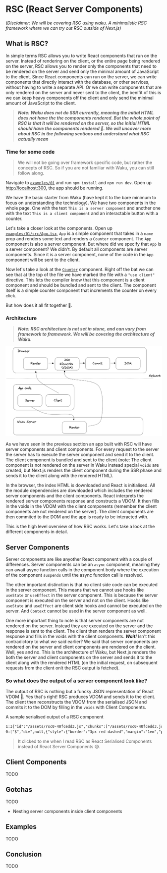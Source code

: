 # RSC (React Server Components)

_(Disclaimer: We will be covering RSC using [waku](https://github.com/dai-shi/waku). A minimalistic RSC framework where we can try out RSC outside of Next.js)_

## What is RSC?

In simple terms RSC allows you to write React components that run on the server. Instead of rendering on the client, or the entire page being rendered on the server, RSC allows you to render only the components that need to be rendered on the server and send only the minimal amount of JavaScript to the client. Since React components can run on the server, we can write components that directly interact with the database, or other services, without having to write a separate API. Or we can write components that are only rendered on the server and never sent to the client, the benifit of this is we can keep heavy components off the client and only send the minimal amount of JavaScript to the client.

> **_Note: Waku does not do SSR currently, meaning the initial HTML does not have the the components rendered. But the whole point of RSC is that it will be rendered on the server, so the initial HTML should have the components rendered 🤔. We will uncover more about RSC in the following sections and understand what RSC actually mean_**

### Time for some code

> We will not be going over framework specific code, but rather the concepts of RSC. So if you are not familiar with Waku, you can still follow along.

Navigate to [`examples/01`](./examples/01) and run `npm install` and `npm run dev`. Open up <http://localhost:300>, the app should be running.

We have the basic starter from Waku (have kept it to the bare minimum to focus on understanding the technology). We have two components in the whole page. One with the text `This is a server component` and another one with the text `This is a client component` and an interactable button with a counter.

Let's take a closer look at the components. Open up [`examples/01/src/App.tsx`](./examples/01/src/App.tsx), `App` is a simple component that takes in a `name` prop and renders some text and renders a `Counter` component. The `App` component is also a server component. But where did we specify that `App` is a server component? We didn't. By default all components are server components. Since it is a server component, none of the code in the `App` component will be sent to the client.

Now let's take a look at the [`Counter`](./examples/01/src/Counter.tsx) component. Right off the bat we can see that at the top of the file we have marked the file with a `"use client"` directive. This lets the compiler know that this component is a client component and should be bundled and sent to the client. The component itself is a simple counter component that increments the counter on every click.

But how does it all fit together 🤔.

### Architecture

> **_Note: RSC architecture is not set in stone, and can vary from framework to framework. We will be covering the architecture of Waku._**

![RSC Architecture](./assets/basic-rsc-architecture.png)

As we have seen in the previous section an app built with RSC will have server components and client components. For every request to the server the server has to execute the server component and send it to the client. The client component is bundled and sent to the client (note: The client component is not rendered on the server in Waku instead special `voids` are created, but Next.js renders the client component during the SSR phase and sends it to the client along with the rendered HTML).

In the browser, the index HTML is downloaded and React is initialised. All the module dependencies are downloaded which includes the rendered server components and the client components. React interprets the rendered server components response and constructs a VDOM. It then fills in the voids in the VDOM with the client components (remember the client components are not rendered on the server). The client components are then commited to the DOM and the app is ready to be interacted with.

This is the high level overview of how RSC works. Let's take a look at the different components in detail.

## Server Components

Server components are like anyother React component with a couple of differences. Server components can be an `async` component, meaning they can await async function calls in the component body where the execution of the component `suspends` until the async function call is resolved.

The other important distinction is that no client side code can be executed in the server component. This means that we cannot use hooks like `useState` or `useEffect` in the server component. This is because the server component is executed on the server and not on the client. Hooks like `useState` and `useEffect` are client side hooks and cannot be executed on the server. And `Context` cannot be used in the server component as well.

One more important thing to note is that server components are not rendered on the server. Instead they are executed on the server and the response is sent to the client. The client then renders the server component response and fills in the voids with the client components. **_Wait!_** Isn't this contradictory to what we said earlier? We said that server components are rendered on the server and client components are rendered on the client. Well, yes and no. This is the architecture of Waku, but Next.js renders the both the server and client components on the server and sends it to the client along with the rendered HTML (on the initial request, on subsequent requests from the client onlt the RSC output is fetched).

### So what does the output of a server component look like?

The output of RSC is nothing but a funcky JSON representation of React VDOM 🙂. Yes that's right! RSC produces VDOM and sends it to the client. The client then reconstructs the VDOM from the serialised JSON and commits it to the DOM by filling in the `voids` with Client Components.

A sample serialised output of a RSC component

```txt
1:I{"id":"/assets/rsc0-40fcedd3.js","chunks":["/assets/rsc0-40fcedd3.js"],"name":"Counter","async":false}
0:["$","div",null,{"style":{"border":"3px red dashed","margin":"1em","padding":"1em"},"children":[["$","h1",null,{"children":["Hello ","Waku","!!"]}],["$","h3",null,{"children":"This is a server component."}],["$","$L1",null,{}]]}]
```

> It clicked to me when I read RSC as React Serialised Components instead of React Server Components 😅.

## Client Components

TODO

## Gotchas

TODO

- Nesting server components inside client components

## Examples

TODO

## Conclusion

TODO
